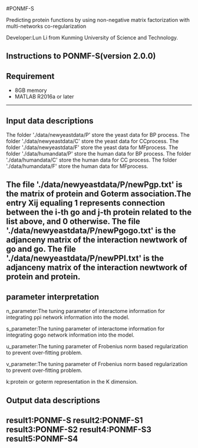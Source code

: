 #PONMF-S

Predicting protein functions by using non-negative matrix factorization with multi-networks co-regularization

Developer:Lun Li from Kunming University of Science and Technology.

## Instructions to PONMF-S(version 2.0.0)


Requirement
-----------------------------------------------------------------------------------------------------------------------
* 8GB memory
* MATLAB R2016a or later

------------------------------------------------------------------------------------------------------------------------




Input data descriptions
------------------------------------------------------------------------------------------------------------------------


The folder './data/newyeastdata/P' store the yeast data for BP process.
The folder './data/newyeastdata/C' store the yeast data for CCprocess.
The folder './data/newyeastdata/F' store the yeast data for MFprocess.
The folder './data/humandata/P' store the human data for BP process.
The folder './data/humandata/C' store the human data for CC process.
The folder './data/humandata/F' store the human data for MFprocess.

The file './data/newyeastdata/P/newPgp.txt' is the matrix of protein and Goterm association.The entry Xij equaling 1 represents connection between the i-th go and j-th protein related to the list above, and 0 otherwise.
The file './data/newyeastdata/P/newPgogo.txt' is the adjanceny matrix of the interaction newtwork of go and go.
The file './data/newyeastdata/P/newPPI.txt' is the adjanceny matrix of the interaction newtwork of protein and protein.
------------------------------------------------------------------------------------------------------------------------





parameter interpretation
------------------------------------------------------------------------------------------------------------------------

n_parameter:The tuning parameter of interactome information for integrating ppi network information into the model.

s_parameter:The tuning parameter of interactome information for integrating gogo network information into the model.

u_parameter:The tuning parameter of Frobenius norm based regularization to prevent over-fitting problem.

v_parameter:The tuning parameter of Frobenius norm based regularization to prevent over-fitting problem.

k:protein or goterm representation in the K dimension.



Output data descriptions
------------------------------------------------------------------------------------------------------------------------
result1:PONMF-S
result2:PONMF-S1
result3:PONMF-S2
result4:PONMF-S3
result5:PONMF-S4
------------------------------------------------------------------------------------------------------------------------
